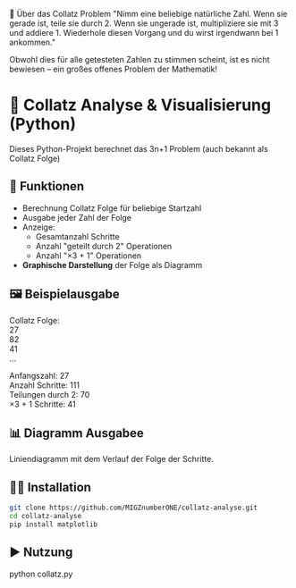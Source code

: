 🧠 Über das Collatz Problem
"Nimm eine beliebige natürliche Zahl.
Wenn sie gerade ist, teile sie durch 2.
Wenn sie ungerade ist, multipliziere sie mit 3 und addiere 1.
Wiederhole diesen Vorgang und du wirst irgendwann bei 1 ankommen."

Obwohl dies für alle getesteten Zahlen zu stimmen scheint, ist es nicht bewiesen – ein großes offenes Problem der Mathematik!
# 🔢 Collatz Analyse & Visualisierung (Python)
Dieses Python-Projekt berechnet das 3n+1 Problem (auch bekannt als Collatz Folge)

## 🚀 Funktionen
- Berechnung Collatz Folge für beliebige Startzahl
- Ausgabe jeder Zahl der Folge
- Anzeige:
  - Gesamtanzahl Schritte
  - Anzahl "geteilt durch 2" Operationen
  - Anzahl "×3 + 1" Operationen
- **Graphische Darstellung** der Folge als Diagramm

## 🖼️ Beispielausgabe
Collatz Folge: <br>
27 <br>
82 <br>
41 <br>
...

Anfangszahl: 27 <br>
Anzahl Schritte: 111 <br>
Teilungen durch 2: 70 <br>
×3 + 1 Schritte: 41 <br>

## 📊 Diagramm Ausgabee
Liniendiagramm mit dem Verlauf der Folge der Schritte.

## 🧑‍💻 Installation
```bash
git clone https://github.com/MIGZnumberONE/collatz-analyse.git
cd collatz-analyse
pip install matplotlib
```

## ▶️ Nutzung <br>
python collatz.py

